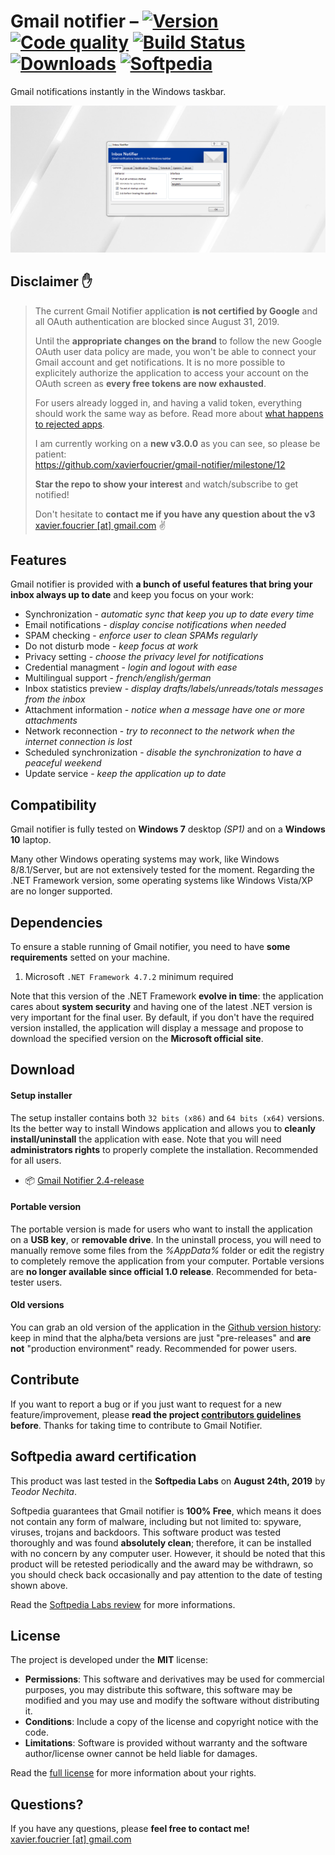 # Gmail notifier – [![Version](https://img.shields.io/github/release/xavierfoucrier/gmail-notifier)](https://github.com/xavierfoucrier/gmail-notifier/releases/latest) [![Code quality](https://img.shields.io/codacy/grade/d7aa291a80e64385a1566810df971ad5)](https://app.codacy.com/project/xavier.foucrier/gmail-notifier/dashboard?bid=13272204) [![Build Status](https://img.shields.io/travis/xavierfoucrier/gmail-notifier/master "Travis CI - Builds")](https://travis-ci.org/xavierfoucrier/gmail-notifier) [![Downloads](https://img.shields.io/github/downloads/xavierfoucrier/gmail-notifier/total "Downloads - All releases")](https://github.com/xavierfoucrier/gmail-notifier/releases) [![Softpedia](https://img.shields.io/badge/softpedia-award-%230E7FC0 "Softpedia - Award")](http://www.softpedia.com/get/Internet/E-mail/Mail-Utilities/xavierfoucrier-Gmail-notifier.shtml#status)
Gmail notifications instantly in the Windows taskbar.

[![Gmail Notifier](logo.png "Gmail Notifier")](logo.png?raw=true)

## Disclaimer :hand:
> The current Gmail Notifier application **is not certified by Google** and all OAuth authentication are blocked since August 31, 2019.
>
> Until the **appropriate changes on the brand** to follow the new Google OAuth user data policy are made, you won't be able to connect your Gmail account and get notifications. It is no more possible to explicitely authorize the application to access your account on the OAuth screen as **every free tokens are now exhausted**.
>
> For users already logged in, and having a valid token, everything should work the same way as before. Read more about [what happens to rejected apps](https://support.google.com/cloud/answer/9110914#rejected).
>
> I am currently working on a **new v3.0.0** as you can see, so please be patient:  
> https://github.com/xavierfoucrier/gmail-notifier/milestone/12
>
> **Star the repo to show your interest** and watch/subscribe to get notified!
>
> Don't hesitate to **contact me if you have any question about the v3**  
> [xavier.foucrier [at] gmail.com](mailto:xavier.foucrier@gmail.com) :v:

## Features
Gmail notifier is provided with **a bunch of useful features that bring your inbox always up to date** and keep you focus on your work:

* Synchronization - *automatic sync that keep you up to date every time*
* Email notifications - *display concise notifications when needed*
* SPAM checking - *enforce user to clean SPAMs regularly*
* Do not disturb mode - *keep focus at work*
* Privacy setting - *choose the privacy level for notifications*
* Credential managment - *login and logout with ease*
* Multilingual support - *french/english/german*
* Inbox statistics preview - *display drafts/labels/unreads/totals messages from the inbox*
* Attachment information - *notice when a message have one or more attachments*
* Network reconnection - *try to reconnect to the network when the internet connection is lost*
* Scheduled synchronization - *disable the synchronization to have a peaceful weekend*
* Update service - *keep the application up to date*


## Compatibility
Gmail notifier is fully tested on **Windows 7** desktop *(SP1)* and on a **Windows 10** laptop.

Many other Windows operating systems may work, like Windows 8/8.1/Server, but are not extensively tested for the moment. Regarding the .NET Framework version, some operating systems like Windows Vista/XP are no longer supported.


## Dependencies
To ensure a stable running of Gmail notifier, you need to have **some requirements** setted on your machine.

1. Microsoft `.NET Framework 4.7.2` minimum required

Note that this version of the .NET Framework **evolve in time**: the application cares about **system security** and having one of the latest .NET version is very important for the final user. By default, if you don't have the required version installed, the application will display a message and propose to download the specified version on the **Microsoft official site**.


## Download
#### Setup installer
The setup installer contains both `32 bits (x86)` and `64 bits (x64)` versions. Its the better way to install Windows application and allows you to **cleanly install/uninstall** the application with ease. Note that you will need **administrators rights** to properly complete the installation. Recommended for all users.

* :package: [Gmail Notifier 2.4-release](https://github.com/xavierfoucrier/gmail-notifier/releases/download/v2.4-release/Gmail.Notifier.2.4.exe)

#### Portable version
The portable version is made for users who want to install the application on a **USB key**, or **removable drive**. In the uninstall process, you will need to manually remove some files from the *%AppData%* folder or edit the registry to completely remove the application from your computer. Portable versions are **no longer available since official 1.0 release**. Recommended for beta-tester users.

#### Old versions

You can grab an old version of the application in the [Github version history](https://github.com/xavierfoucrier/gmail-notifier/tags): keep in mind that the alpha/beta versions are just "pre-releases" and **are not** "production environment" ready. Recommended for power users.


## Contribute
If you want to report a bug or if you just want to request for a new feature/improvement, please **read the project [contributors guidelines](CONTRIBUTING.md) before**. Thanks for taking time to contribute to Gmail Notifier.


## Softpedia award certification
This product was last tested in the **Softpedia Labs** on **August 24th, 2019** by *Teodor Nechita*.

Softpedia guarantees that Gmail notifier is **100% Free**, which means it does not contain any form of malware, including but not limited to: spyware, viruses, trojans and backdoors. This software product was tested thoroughly and was found **absolutely clean**; therefore, it can be installed with no concern by any computer user. However, it should be noted that this product will be retested periodically and the award may be withdrawn, so you should check back occasionally and pay attention to the date of testing shown above.

Read the [Softpedia Labs review](http://www.softpedia.com/get/Internet/E-mail/Mail-Utilities/xavierfoucrier-Gmail-notifier.shtml) for more informations.


## License
The project is developed under the **MIT** license:

- **Permissions**: This software and derivatives may be used for commercial purposes, you may distribute this software, this software may be modified and you may use and modify the software without distributing it.
- **Conditions**: Include a copy of the license and copyright notice with the code.
- **Limitations**: Software is provided without warranty and the software author/license owner cannot be held liable for damages.

Read the [full license](LICENSE.md) for more information about your rights.


## Questions?
If you have any questions, please **feel free to contact me!**  
[xavier.foucrier [at] gmail.com](mailto:xavier.foucrier@gmail.com)
